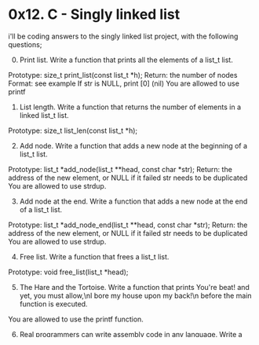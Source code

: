 # 0x12. C - Singly linked list

i'll be coding answers to the singly linked list project, with the following questions;

0. Print list.
Write a function that prints all the elements of a list_t list.

Prototype: size_t print_list(const list_t *h);
Return: the number of nodes
Format: see example
If str is NULL, print [0] (nil)
You are allowed to use printf

1. List length.
Write a function that returns the number of elements in a linked list_t list.

Prototype: size_t list_len(const list_t *h);

2. Add node.
Write a function that adds a new node at the beginning of a list_t list.

Prototype: list_t *add_node(list_t **head, const char *str);
Return: the address of the new element, or NULL if it failed
str needs to be duplicated
You are allowed to use strdup.

3. Add node at the end.
Write a function that adds a new node at the end of a list_t list.

Prototype: list_t *add_node_end(list_t **head, const char *str);
Return: the address of the new element, or NULL if it failed
str needs to be duplicated
You are allowed to use strdup.

4. Free list.
Write a function that frees a list_t list.

Prototype: void free_list(list_t *head);

5. The Hare and the Tortoise.
Write a function that prints You're beat! and yet, you must allow,\nI bore my house upon my back!\n before the main function is executed.

You are allowed to use the printf function.

6. Real programmers can write assembly code in any language.
Write a 64-bit program in assembly that prints Hello, Holberton, followed by a new line.

You are only allowed to use the printf function
You are not allowed to use interrupts
Your program will be compiled using nasm and gcc:
